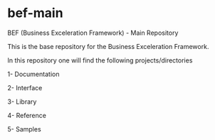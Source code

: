 # bef-main
BEF (Business Exceleration Framework) - Main Repository

This is the base repository for the Business Exceleration Framework.

In this repository one will find the following projects/directories

1- Documentation

2- Interface

3- Library

4- Reference

5- Samples

